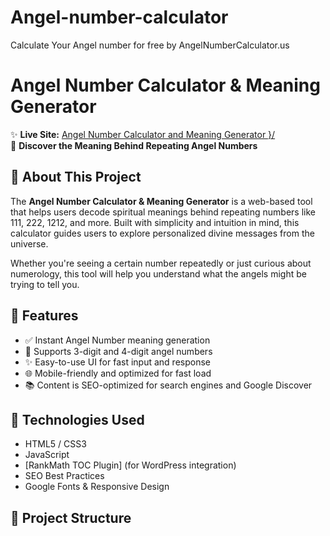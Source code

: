 # Angel-number-calculator
Calculate Your Angel number for free by AngelNumberCalculator.us

# Angel Number Calculator & Meaning Generator

✨ **Live Site:** [Angel Number Calculator and Meaning Generator }/](https://angelnumbercalculator.us/calculator/)  
🔢 **Discover the Meaning Behind Repeating Angel Numbers**

## 🧠 About This Project

The **Angel Number Calculator & Meaning Generator** is a web-based tool that helps users decode spiritual meanings behind repeating numbers like 111, 222, 1212, and more. Built with simplicity and intuition in mind, this calculator guides users to explore personalized divine messages from the universe.

Whether you're seeing a certain number repeatedly or just curious about numerology, this tool will help you understand what the angels might be trying to tell you.

## 🔗 Features

- ✅ Instant Angel Number meaning generation
- 🔢 Supports 3-digit and 4-digit angel numbers
- ✨ Easy-to-use UI for fast input and response
- 🌐 Mobile-friendly and optimized for fast load
- 📚 Content is SEO-optimized for search engines and Google Discover

## 🚀 Technologies Used

- HTML5 / CSS3
- JavaScript
- [RankMath TOC Plugin] (for WordPress integration)
- SEO Best Practices
- Google Fonts & Responsive Design

## 📂 Project Structure

